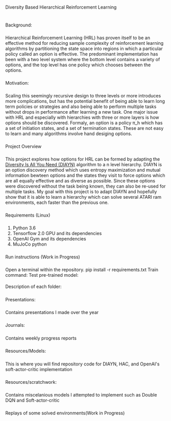 #
Diversity Based Hierarchical Reinforcement Learning
#
###
Background:
###
Hierarchical Reinforcement Learning (HRL) has proven itself to be an effective method for reducing sample complexity of reinforcement learning algorithms by partitioning the state space into regions in which a particular policy called an option is effective. The predominant implementation has been with a two level system where the bottom level contains a variety of options, and the top level has one policy which chooses between the options.

###
Motivation:
###
Scaling this seemingly recursive design to three levels or more introduces more complications, but has the potential benefit of being able to learn long term policies or strategies and also being able to perform multiple tasks without drops in performance after learning a new task. One major issue with HRL and especially with hierarchies with three or more layers is how options should be discovered. Formaly, an option is a policy π_h which has a set of initiation states, and a set of termination states. These are not easy to learn and many algorithms involve hand desiging options. 

###
Project Overview
###
This project explores how options for  HRL can be formed by adapting the [Diversity Is All You Need (DIAYN)](https://arxiv.org/abs/1802.06070) algorithm to a n level hierarchy. DIAYN is an option discovery method which uses entropy maximization and mutual information bewteen options and the states they visit to force options which are all equally effective and as diverse as possible. Since these options were discovered without the task being known, they can also be re-used for multiple tasks.
My goal with this project is to adapt DIAYN and hopefully show that it is able to learn a hierarchy which can solve several ATARI ram environments, each faster than the previous one.

###
Requirements (Linux)
###
1. Python 3.6
2. Tensorflow 2.0 GPU and its dependencies
3. OpenAI Gym and its dependencies
4. MuJoCo python

###
Run instructions (Work in Progress)
###
Open a terminal within the repository.
pip install -r requirements.txt
Train command:
Test pre-trained model:
####
Description of each folder:
####
#####
Presentations:
#####
Contains presentations I made over the year
#####
Journals:
#####
Contains weekly progress reports
#####
Resources/Models:
#####
This is where you will find repository code for DIAYN, HAC, and OpenAI's soft-actor-critic implementation
#####
Resources/scratchwork:
#####
Contains miscelanious models I attempted to implement such as Double DQN and Soft-actor-critic

###
Replays of some solved environments(Work in Progress)
###
